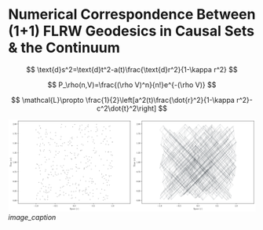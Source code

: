 # Numerical Correspondence Between (1+1) FLRW Geodesics in Causal Sets & the Continuum
$$
\text{d}s^2=\text{d}t^2-a(t)\frac{\text{d}r^2}{1-\kappa r^2}
$$

$$
P_\rho(n,V)=\frac{(\rho V)^n}{n!}e^{-(\rho V)}
$$

$$
\mathcal{L}\propto \frac{1}{2}\left[a^2(t)\frac{\dot{r}^2}{1-\kappa r^2}-c^2\dot{t}^2\right]
$$

<p>
    <img src="Images/Causet_&_Hasse.jpg" alt>
    <em>image_caption</em>
</p>
